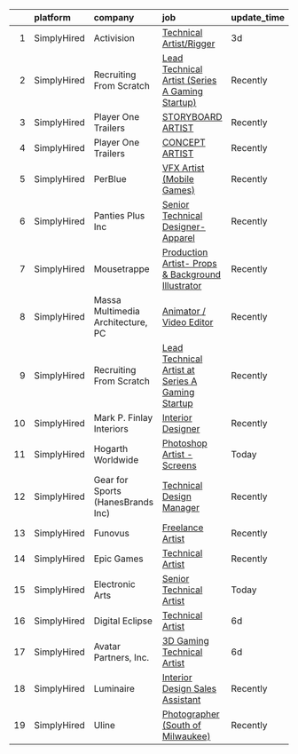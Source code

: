 

|    | platform    | company                           | job                                                                                                                                                            | update_time   | location                      |
|---:|:------------|:----------------------------------|:---------------------------------------------------------------------------------------------------------------------------------------------------------------|:--------------|:------------------------------|
|  1 | SimplyHired | Activision                        | [Technical Artist/Rigger](https://www.simplyhired.com/job/Ry-AGUy-NXst7_3vQjZR80ebToLvmy5VuXdRCh9QPwTjIhY4zHOf0Q?q=technical+artist)                           | 3d            | Novato, CA                    |
|  2 | SimplyHired | Recruiting From Scratch           | [Lead Technical Artist (Series A Gaming Startup)](https://www.simplyhired.com/job/AKB08IKj8IJ-235llcmLRy5RZcyBRZlowvwr3pT0ybXLBD5tllTfSw?q=technical+artist)   | Recently      | Cupertino, CA +126 locations  |
|  3 | SimplyHired | Player One Trailers               | [STORYBOARD ARTIST](https://www.simplyhired.com/job/WsM3HESh11erc7gbrwmB9wOuLc4G8EpuzkIDIBZRmQv2tJ5MIdyzZQ?q=technical+artist)                                 | Recently      | Bellingham, WA                |
|  4 | SimplyHired | Player One Trailers               | [CONCEPT ARTIST](https://www.simplyhired.com/job/NHSymmraphyw8uHdSkV5Et_VVAdt0q4UIaYh_zD91KukT2nlM8P-Uw?q=technical+artist)                                    | Recently      | Bellingham, WA                |
|  5 | SimplyHired | PerBlue                           | [VFX Artist (Mobile Games)](https://www.simplyhired.com/job/dttsenrSzVcWTI25Njz2xr_-LcfsbwePfSg5SYH1NJkY4R6UUxcQ-g?q=technical+artist)                         | Recently      | Madison, WI                   |
|  6 | SimplyHired | Panties Plus Inc                  | [Senior Technical Designer- Apparel](https://www.simplyhired.com/job/qqk7aOsxaVNH_Zwv58UqsZmGRVThZMHHlyl7esks7LXqUmybs5zaPg?q=technical+artist)                | Recently      | New York, NY                  |
|  7 | SimplyHired | Mousetrappe                       | [Production Artist- Props & Background Illustrator](https://www.simplyhired.com/job/qUFdFG7VtGV5YNxFvoBR_ltmIayKqg5GJIJim-wsMKzBevmQGoqqwA?q=technical+artist) | Recently      | Remote                        |
|  8 | SimplyHired | Massa Multimedia Architecture, PC | [Animator / Video Editor](https://www.simplyhired.com/job/VC7JfJrBMl7HfJjIpxPdwdhkFpHc1DXfvV2kbeov_siYwBgXxV1Sww?q=technical+artist)                           | Recently      | Neptune City, NJ              |
|  9 | SimplyHired | Recruiting From Scratch           | [Lead Technical Artist at Series A Gaming Startup](https://www.simplyhired.com/job/iQVZa_y_VJbRbdQYEthNo502CIMFg-ZsIT4iV_MsTyjO9Z2OW4DMjA?q=technical+artist)  | Recently      | Palo Alto, CA +126 locations  |
| 10 | SimplyHired | Mark P. Finlay Interiors          | [Interior Designer](https://www.simplyhired.com/job/ACgOSNiid54dHRncHMCwghe-aS3BcO9vqWd8eYePE-qHsahtdA-t3g?q=technical+artist)                                 | Recently      | Southport, CT                 |
| 11 | SimplyHired | Hogarth Worldwide                 | [Photoshop Artist - Screens](https://www.simplyhired.com/job/h6iidX7y4SnqQi9b61MOrl5tL8e2f3alz_AS36aKf3wkmDhN3-TcPw?q=technical+artist)                        | Today         | Sunnyvale, CA                 |
| 12 | SimplyHired | Gear for Sports (HanesBrands Inc) | [Technical Design Manager](https://www.simplyhired.com/job/3SDnSM7Cf5jlgS2z2AMwJRLL_RVzj1K9Uq1Qisyo2oqWdh3cZNDEKg?q=technical+artist)                          | Recently      | Manhattan, KS                 |
| 13 | SimplyHired | Funovus                           | [Freelance Artist](https://www.simplyhired.com/job/wucjFvZG2JRNmwrYnLbwDVT3_DRVHLxMd8BzmWlUbytgTfm8cythdg?q=technical+artist)                                  | Recently      | Remote                        |
| 14 | SimplyHired | Epic Games                        | [Technical Artist](https://www.simplyhired.com/job/iQyBHJVXYEr1fA8aRnN9qYZEeEwMuy2JEdUBPyBlmvgF0qwd74WVow?q=technical+artist)                                  | Recently      | Cary, NC                      |
| 15 | SimplyHired | Electronic Arts                   | [Senior Technical Artist](https://www.simplyhired.com/job/Rmm-qKWQY6NCLT328_S-VL4JAdoX5v1yKNejTlE985LKLmuV_KALPw?q=technical+artist)                           | Today         | Redwood City, CA +2 locations |
| 16 | SimplyHired | Digital Eclipse                   | [Technical Artist](https://www.simplyhired.com/job/CWKxBOLZ0_O-BNVWeZ_e5ST_F8HCJGS_82Bz7y2tNVewVbNCY009BA?q=technical+artist)                                  | 6d            | Emeryville, CA                |
| 17 | SimplyHired | Avatar Partners, Inc.             | [3D Gaming Technical Artist](https://www.simplyhired.com/job/jPeZeCGbvAFxKDfwuUUgANzrkk1cXwAgDlt2qUXubM0M7Ml9Jq4v9Q?q=technical+artist)                        | 6d            | Remote                        |
| 18 | SimplyHired | Luminaire                         | [Interior Design Sales Assistant](https://www.simplyhired.com/job/d2dYKrpmdcrpElIoje0YKvdVlBQM8rB3MWNE4VseQJf7NVftSWsccQ?q=technical+artist)                   | Recently      | Menlo Park, CA                |
| 19 | SimplyHired | Uline                             | [Photographer (South of Milwaukee)](https://www.simplyhired.com/job/8VuTBtYtpUeOxoZ3TPmWT69-Q60My-slk9kAsoKim8X-ez4eaE_ewg?q=technical+artist)                 | Recently      | Milwaukee, WI                 |